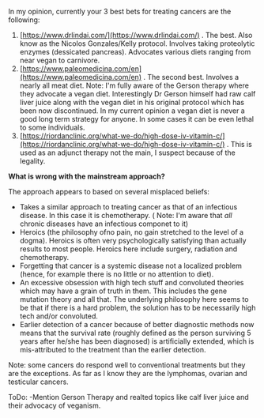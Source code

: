 In my opinion, currently your 3 best bets for treating cancers are the following:

1) [https://www.drlindai.com/](https://www.drlindai.com/) . The best. Also know as the Nicolos Gonzales/Kelly protocol. Involves taking proteolytic enzymes (dessicated pancreas). Advocates various diets ranging from near vegan to carnivore.
2) [https://www.paleomedicina.com/en](https://www.paleomedicina.com/en) . The second best. Involves a nearly all meat diet. Note: I'm fully aware of the Gerson therapy where they advocate a vegan diet. Interestingly Dr Gerson himself had raw calf liver juice along with the vegan diet in his original protocol which has been now discontinued. In my current opinion a vegan diet is never a good long term strategy for anyone. In some cases it can be even lethal to some individuals.
3) [https://riordanclinic.org/what-we-do/high-dose-iv-vitamin-c/](https://riordanclinic.org/what-we-do/high-dose-iv-vitamin-c/) . This is  used as an adjunct therapy not the main, I suspect because of the legality.


<strong>What is wrong with the mainstream approach?</strong>


The approach appears to based on several misplaced beliefs:
- Takes a similar approach to treating cancer as that of an infectious disease. In this case it is chemotherapy. ( Note: I'm aware that _all_ chronic diseases have an infectious componet to it)
- Heroics (the philosophy ofno pain, no gain stretched to the level of a dogma). Heroics is often very psychologically satisfying than actually results to most people. Heroics here include surgery, radiation and chemotherapy.
- Forgetting that cancer is a systemic disease not a localized problem (hence, for example there is no little or no attention to diet).
- An excessive obsession with high tech stuff and convoluted theories which may have a grain of truth in them. This includes the gene mutation theory and all that. The underlying philosophy here seems to be that if there is a hard problem, the solution has to be necessarily high tech and/or convoluted.
- Earlier detection of a cancer because of better diagnostic methods now means that the survival rate (roughly defined as the person surviving 5 years after he/she has been diagnosed) is artificially extended, which is mis-attributed to the treatment than the earlier detection.

Note: some cancers do respond well to conventional treatments but they are the exceptions. As far as I know they are the lymphomas, ovarian and testicular cancers.

ToDo:
-Mention Gerson Therapy and realted topics like calf liver juice and their advocacy of veganism.
